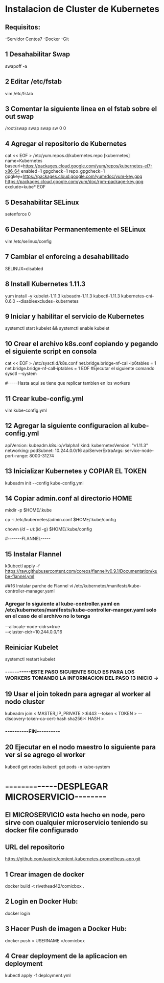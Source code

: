 
# Instalacion de Cluster de Kubernetes
## Requisitos:
-Servidor Centos7 
-Docker
-Git

## 1 Desahabilitar Swap
swapoff -a

## 2 Editar /etc/fstab
vim /etc/fstab

## 3 Comentar la siguiente linea en el fstab sobre el out swap
/root/swap swap swap sw 0 0

## 4 Agregar el repositorio de Kubernetes
cat << EOF > /etc/yum.repos.d/kubernetes.repo
[kubernetes]
name=Kubernetes
baseurl=https://packages.cloud.google.com/yum/repos/kubernetes-el7-x86_64
enabled=1
gpgcheck=1
repo_gpgcheck=1
gpgkey=https://packages.cloud.google.com/yum/doc/yum-key.gpg https://packages.cloud.google.com/yum/doc/rpm-package-key.gpg
exclude=kube*
EOF

## 5 Desahabilitar SELinux
setenforce 0

## 6 Desahabilitar Permanentemente el SELinux
vim /etc/selinux/config

## 7 Cambiar el enforcing a desahabilitado
SELINUX=disabled

## 8 Install Kubernetes 1.11.3
yum install -y kubelet-1.11.3 kubeadm-1.11.3 kubectl-1.11.3 kubernetes-cni-0.6.0 --disableexcludes=kubernetes

## 9 Iniciar y habilitar el servicio de Kubernetes
systemctl start kubelet && systemctl enable kubelet

## 10 Crear el archivo k8s.conf copiando y pegando el siguiente script en consola
cat << EOF >  /etc/sysctl.d/k8s.conf
net.bridge.bridge-nf-call-ip6tables = 1
net.bridge.bridge-nf-call-iptables = 1
EOF
#Ejecutar el siguiente comando
sysctl --system

#-----Hasta aqui se tiene que replicar tambien en los workers

## 11 Crear kube-config.yml
vim kube-config.yml

## 12 Agregar la siguiente configuracion al kube-config.yml
apiVersion: kubeadm.k8s.io/v1alpha1
kind:
kubernetesVersion: "v1.11.3"
networking:
  podSubnet: 10.244.0.0/16
apiServerExtraArgs:
  service-node-port-range: 8000-31274

## 13 Inicializar Kubernetes y COPIAR EL TOKEN
kubeadm init --config kube-config.yml

## 14 Copiar admin.conf al directorio HOME
mkdir -p $HOME/.kube  

cp -i /etc/kubernetes/admin.conf $HOME/.kube/config

chown $(id -u):$(id -g) $HOME/.kube/config

#-------FLANNEL-----
## 15 Instalar Flannel
k3ubectl apply -f https://raw.githubusercontent.com/coreos/flannel/v0.9.1/Documentation/kube-flannel.yml

##16 Instalar parche de Flannel
vi /etc/kubernetes/manifests/kube-controller-manager.yaml

### Agregar lo siguiente al kube-controller.yaml en /etc/kubernetes/manifests/kube-controller-manger.yaml solo en el caso de el archivo no lo tenga

--allocate-node-cidrs=true <br> 
--cluster-cidr=10.244.0.0/16

## Reiniciar Kubelet
systemctl restart kubelet

### -----------ESTE PASO SIGUIENTE SOLO ES PARA LOS WORKERS TOMANDO LA INFORMACION DEL PASO 13 INICIO -> 
## 19 Usar el join tokedn para agregar al worker al nodo cluster
kubeadm join < MASTER_IP_PRIVATE >:6443 --token < TOKEN > --discovery-token-ca-cert-hash sha256:< HASH >
### ----------FIN----------

## 20 Ejecutar en el nodo maestro lo siguiente para ver si se agrego el worker
kubectl get nodes
kubectl get pods -n kube-system

# -------------DESPLEGAR MICROSERVICIO--------
## El MICROSERVICIO esta hecho en node, pero sirve con cualquier microservicio teniendo su docker file configurado
## URL del repositorio
https://github.com/aapiro/content-kubernetes-prometheus-app.git

## 1 Crear imagen de docker

docker build -t rivethead42/comicbox .

## 2 Login en Docker Hub:

docker login

## 3 Hacer Push de imagen a Docker Hub:

docker push < USERNAME >/comicbox

## 4 Crear deployment de la aplicacion en deployment

kubectl apply -f deployment.yml

